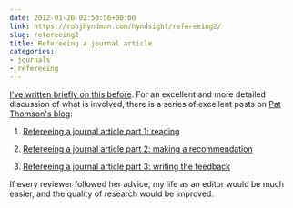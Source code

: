 ```yaml
---
date: 2012-01-20 02:50:56+00:00
link: https://robjhyndman.com/hyndsight/refereeing2/
slug: refereeing2
title: Refereeing a journal article
categories:
- journals
- refereeing
---
```


[I've written briefly on this before](https://robjhyndman.com/hyndsight/referee-reports/). For an excellent and more detailed discussion of what is involved, there is a series of excellent posts on [Pat Thomson's blog](http://patthomson.wordpress.com/):



  1. [Refereeing a journal article part 1: reading](http://patthomson.wordpress.com/2012/01/07/refereeing-a-journal-article-part-1-reading/)


  2. [Refereeing a journal article part 2: making a recommendation](http://patthomson.wordpress.com/2012/01/13/refereeing-a-journal-article-part-2-making-a-recommendation/)


  3. [Refereeing a journal article part 3: writing the feedback](http://patthomson.wordpress.com/2012/01/19/refereeing-a-journal-article-part-3-writing-the-feedback/)

If every reviewer followed her advice, my life as an editor would be much easier, and the quality of research would be improved.
